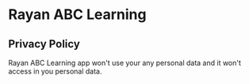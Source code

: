 # Rayan ABC Learning

## Privacy Policy 
<p>Rayan ABC Learning app won't use your any personal data and it won't access in you personal data.</p>
